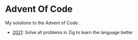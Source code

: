 # Advent Of Code

My solutions to the Advent of Code.

* [2021](https://github.com/natecraddock/aoc/tree/master/2021): Solve all problems in Zig to learn the language better
